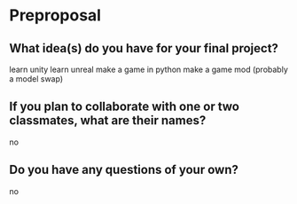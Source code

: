 # Preproposal

## What idea(s) do you have for your final project?
learn unity
learn unreal
make a game in python
make a game mod (probably a model swap)
## If you plan to collaborate with one or two classmates, what are their names?

no

## Do you have any questions of your own?

no
